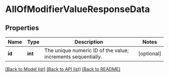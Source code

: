 # AllOfModifierValueResponseData

## Properties
Name | Type | Description | Notes
------------ | ------------- | ------------- | -------------
**id** | **int** | The unique numeric ID of the value; increments sequentially. | [optional] 

[[Back to Model list]](../../README.md#documentation-for-models) [[Back to API list]](../../README.md#documentation-for-api-endpoints) [[Back to README]](../../README.md)

